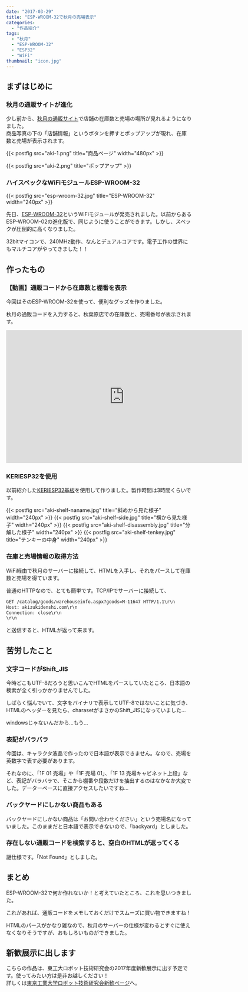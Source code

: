 ```yaml
---
date: "2017-03-29"
title: "ESP-WROOM-32で秋月の売場表示"
categories:
  - "作品紹介"
tags:
  - "秋月"
  - "ESP-WROOM-32"
  - "ESP32"
  - "WiFi"
thumbnail: "icon.jpg"
---
```


## まずはじめに

### 秋月の通販サイトが進化

少し前から、[秋月の通販サイト](http://akizukidenshi.com/)で店舗の在庫数と売場の場所が見れるようになりました。  
商品写真の下の「店舗情報」というボタンを押すとポップアップが現れ、在庫数と売場が表示されます。

<!--more-->

{{< postfig src="aki-1.png" title="商品ページ" width="480px" >}}

{{< postfig src="aki-2.png" title="ポップアップ" >}}

### ハイスペックなWiFiモジュールESP-WROOM-32

{{< postfig src="esp-wroom-32.jpg" title="ESP-WROOM-32" width="240px" >}}

先日、[ESP-WROOM-32](http://akizukidenshi.com/catalog/g/gM-11647/)というWiFiモジュールが発売されました。以前からあるESP-WROOM-02の進化版で、同じように使うことができます。しかし、スペックが圧倒的に高くなりました。

32bitマイコンで、240MHz動作、なんとデュアルコアです。電子工作の世界にもマルチコアがやってきました！！

## 作ったもの

### 【動画】通販コードから在庫数と棚番を表示

今回はそのESP-WROOM-32を使って、便利なグッズを作りました。

秋月の通販コードを入力すると、秋葉原店での在庫数と、売場番号が表示されます。

<iframe width="640" height="360" src="https://www.youtube.com/embed/H1CoFhkhqEY" frameborder="0" allow="accelerometer; autoplay; encrypted-media; gyroscope; picture-in-picture" allowfullscreen></iframe>

### KERIESP32を使用

以前紹介した[KERIESP32基板](/posts/2017-03-02-keriesp32/)を使用して作りました。製作時間は3時間くらいです。

{{< postfig src="aki-shelf-naname.jpg" title="斜めから見た様子" width="240px" >}}
{{< postfig src="aki-shelf-side.jpg" title="横から見た様子" width="240px" >}}
{{< postfig src="aki-shelf-disassembly.jpg" title="分解した様子" width="240px" >}}
{{< postfig src="aki-shelf-tenkey.jpg" title="テンキーの中身" width="240px" >}}

### 在庫と売場情報の取得方法

WiFi経由で秋月のサーバーに接続して、HTMLを入手し、それをパースして在庫数と売場を得ています。

普通のHTTPなので、とても簡単です。TCP/IPでサーバーに接続して、

~~~html
GET /catalog/goods/warehouseinfo.aspx?goods=M-11647 HTTP/1.1\r\n
Host: akizukidenshi.com\r\n
Connection: close\r\n
\r\n
~~~

と送信すると、HTMLが返って来ます。

## 苦労したこと

### 文字コードがShift\_JIS

今時どこもUTF-8だろうと思いこんでHTMLをパースしていたところ、日本語の検索が全く引っかかりませんでした。

しばらく悩んでいて、文字をバイナリで表示してUTF-8ではないことに気づき、HTMLのヘッダーを見たら、charasetがまさかのShift\_JISになっていました...

windowsじゃないんだから...もう...

### 表記がバラバラ

今回は、キャラクタ液晶で作ったので日本語が表示できません。なので、売場を英数字で表す必要があります。

それなのに、「1F 01 売場」や「1F 売場 01」、「1F 13 売場キャビネット上段」など、表記がバラバラで、そこから棚番や段数だけを抽出するのはなかなか大変でした。データーベースに直接アクセスしたいですね...

### バックヤードにしかない商品もある

バックヤードにしかない商品は「お問い合わせください」という売場名になっていました。このままだと日本語で表示できないので、「backyard」としました。

### 存在しない通販コードを検索すると、空白のHTMLが返ってくる

謎仕様です。「Not Found」としました。

## まとめ

ESP-WROOM-32で何か作れないか！と考えていたところ、これを思いつきました。

これがあれば、通販コードをメモしておくだけでスムーズに買い物できますね！

HTMLのパースがかなり雑なので、秋月のサーバーの仕様が変わるとすぐに使えなくなりそうですが、おもしろいものができました。

## 新歓展示に出します

こちらの作品は、東工大ロボット技術研究会の2017年度新歓展示に出す予定です。使ってみたい方は是非お越しください！  
詳しくは[東京工業大学ロボット技術研究会新歓ページ](https://www.rogiken.org/shinkan/2016/)へ。
